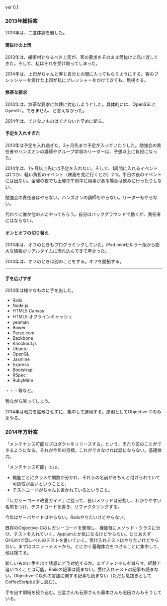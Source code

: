 ver 0.1

### 2013年総括案

2013年は、二度体調を崩した。

#### 筒抜けの上司

2013年は、緩衝材となるべき上司が、客の要求をそのまま筒抜けに私に渡してきた。そして、私はそれを受け取ってしまった。

2014年は、上司がちゃんと客と自分との間に入ってもらうようにする。客のプレッシャーを受けた上司が私にプレッシャーをかけてきても、無視する。

#### 無茶な要求

2013年は、無茶な要求に無理に対応しようとした。具体的には、OpenSSLとOpenGL。できません、と言えなかった。

2014年は、できないものはできないと早めに断る。

#### 予定を入れすぎた

2013年は予定を入れ過ぎた。3ヶ月先まで予定が入っていたりした。勉強会の責任者やハンズオンの講師やグループ学習のリーダーは、予想以上に負担になった。

2014年は、1ヶ月以上先には予定を入れない。そして、1周間に入れるイベントは1つか、軽い負担のイベント（映画を見に行くとか）2つ。平日の夜のイベントには出ない。金曜の夜でも土曜の午前中に用事がある場合は飲みに行ったりしない。

勉強会の責任者はやらない。ハンズオンの講師もやらない。リーダーもやらない。

代わりに誰か他の人にやってもらう。自分はバックグラウンドで動くが、責任者にはならない。

#### オンとオフの切り替え

2013年は、オフのときもプログラミングしていた。iPad miniセルラー版から膨大な情報がリアルタイムに流れ込んできて辛かった。

2014年は、オフのときは別のことをする。オフを開拓する。

---
#### 手を広げすぎ

2013年は様々なものに手を出した。

- Rails
- Node.js
- HTML5 Canvas
- HTML5 オフラインキャッシュ
- yeoman
- Bower
- Parse.com
- Backbone
- Knockout.js
- Ubuntu
- OpenGL
- Jasmine
- Express
- Bootstrap
- RSpec
- RubyMine

・・・等など。

我ながら笑ってしまう。

2014年は戦力を拡散させずに、集中して運用する。原則としてObjective-Cのみをやる。

### 2014年方針案

「メンテナンス可能なプロダクトをリリースする」という、当たり前のことができるようになる。それが今年の目標。これができなければ話にならない。基礎体力。

「メンテナンス可能」とは、

- 機能ごとにクラスや関数が分かれ、それらの名前がきちんと付けられていて可読性が高いということと、
- テストコードがちゃんと書かれているということ。

『レガシーコード改善ガイド』に従って、長いメソッドは分割し、わかりやすい名前をつけ、テストコードを書き、リファクタリングする。

今年はサーバサイドはやらない。Railsやりたいけどやらない。

既存のObjective-Cのレガシーコードを整理し、機能毎にメソッド・クラスに分け、テストを入れていく。Appiumとか気になるけどやらない。とりあえずGHUnitで低レベルのテストを書いていく。受け入れテストはやりたいけどやらない。まずはユニットテストから。とにかく基礎体力をつけることに集中して、他は捨てる。

新しいものに手を出す誘惑にどう対処するか。まずチャンネルを減らす。経験上追いつくことは可能。Railsの記事は読まない。受け入れテストの記事も読まない。Objective-C以外の言語に関する記事も読まない（ただし息抜きとしてCoffeeScriptは少し読む）。

手を出す領域を絞り込む。三星さんも石原さんも藤本さんも志田さんもそうしている。